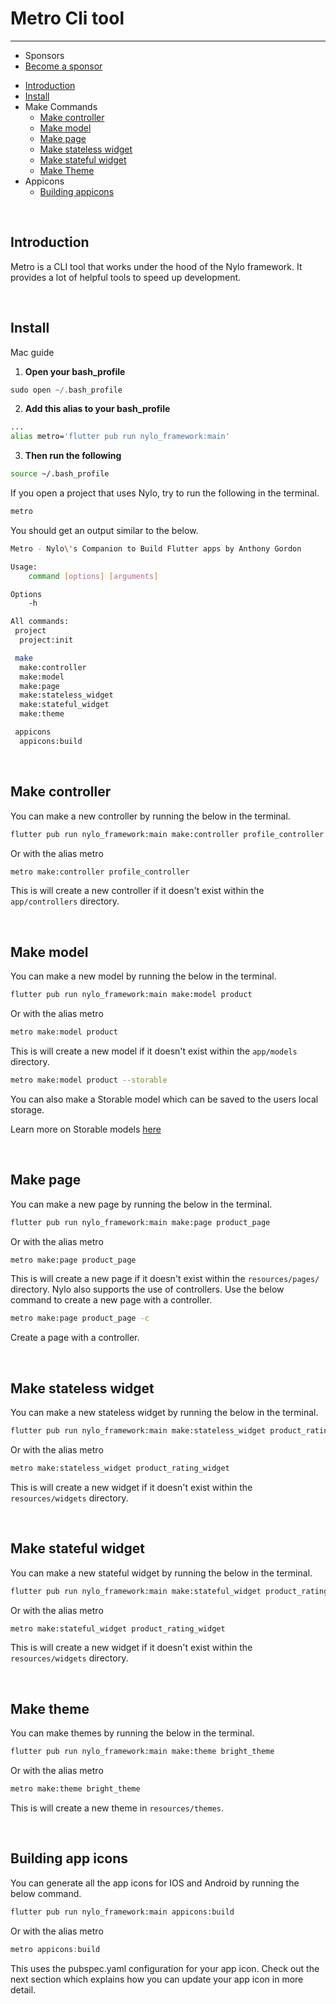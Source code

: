 # Metro Cli tool

---

- <span class="text-grey">Sponsors</span>
- [Become a sponsor](https://nylo.dev/contributions)

<a name="section-1"></a>
- [Introduction](#introduction "Introduction")
- [Install](#install "Installing Metro Alias for Nylo")
- Make Commands
  - [Make controller](#make-controller "Make a new controller with Metro")
  - [Make model](#make-model "Make a new model with Metro")
  - [Make page](#make-page "Make a new page with Metro")
  - [Make stateless widget](#make-stateless-widget "Make a new stateless widget with Metro")
  - [Make stateful widget](#make-stateful-widget "Make a new stateful widget with Metro")
  - [Make Theme](#make-theme "Make a new theme with Metro")
- Appicons
  - [Building appicons](#build-app-icons "Building app icons with Metro")


<a name="introduction"></a>
<br>
## Introduction

Metro is a CLI tool that works under the hood of the Nylo framework. 
It provides a lot of helpful tools to speed up development.

<a name="install"></a>
<br>
## Install

Mac guide

1. **Open your bash\_profile**

``` dart
sudo open ~/.bash_profile
```

2. **Add this alias to your bash\_profile**
``` bash
...
alias metro='flutter pub run nylo_framework:main'
```

3. **Then run the following**
``` bash
source ~/.bash_profile
```

If you open a project that uses Nylo, try to run the following in the terminal.

``` bash
metro
```

You should get an output similar to the below.

``` bash
Metro - Nylo\'s Companion to Build Flutter apps by Anthony Gordon

Usage: 
    command [options] [arguments]

Options
    -h

All commands:
 project
  project:init

 make
  make:controller
  make:model
  make:page
  make:stateless_widget
  make:stateful_widget
  make:theme

 appicons
  appicons:build
```

<a name="make-controller"></a>
<br>

## Make controller

You can make a new controller by running the below in the terminal.

``` bash
flutter pub run nylo_framework:main make:controller profile_controller
```

Or with the alias metro

``` bash
metro make:controller profile_controller
```

This is will create a new controller if it doesn't exist within the `app/controllers` directory.

<a name="make-model"></a>
<br>

## Make model

You can make a new model by running the below in the terminal.

``` bash
flutter pub run nylo_framework:main make:model product
```

Or with the alias metro

``` bash
metro make:model product
```

This is will create a new model if it doesn't exist within the `app/models` directory.

``` bash
metro make:model product --storable
```
You can also make a Storable model which can be saved to the users local storage.

Learn more on Storable models [here](/docs/2.x/storage)


<a name="make-page"></a>
<br>

## Make page

You can make a new page by running the below in the terminal.

``` bash
flutter pub run nylo_framework:main make:page product_page
```

Or with the alias metro

``` bash
metro make:page product_page
```

This is will create a new page if it doesn't exist within the `resources/pages/` directory.
Nylo also supports the use of controllers. Use the below command to create a new page with a controller.

``` bash
metro make:page product_page -c
```

Create a page with a controller.

<a name="make-stateless-widget"></a>
<br>

## Make stateless widget

You can make a new stateless widget by running the below in the terminal.

``` bash
flutter pub run nylo_framework:main make:stateless_widget product_rating_widget
```

Or with the alias metro

``` bash
metro make:stateless_widget product_rating_widget
```

This is will create a new widget if it doesn't exist within the `resources/widgets` directory.

<a name="make-stateful-widget"></a>
<br>

## Make stateful widget

You can make a new stateful widget by running the below in the terminal.

``` bash
flutter pub run nylo_framework:main make:stateful_widget product_rating_widget
```
Or with the alias metro
``` bash
metro make:stateful_widget product_rating_widget
```

This is will create a new widget if it doesn't exist within the `resources/widgets` directory.

<a name="make-theme"></a>
<br>

## Make theme

You can make themes by running the below in the terminal.

``` bash
flutter pub run nylo_framework:main make:theme bright_theme
```

Or with the alias metro

``` bash
metro make:theme bright_theme
```

This is will create a new theme in `resources/themes`.


<a name="build-app-icons"></a>
<br>

## Building app icons

You can generate all the app icons for IOS and Android by running the below command.

``` bash
flutter pub run nylo_framework:main appicons:build
```

Or with the alias metro

``` dart
metro appicons:build
```

This uses the pubspec.yaml configuration for your app icon. Check out the next section which explains how you can update your app icon in more detail.
